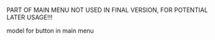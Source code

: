 PART OF MAIN MENU NOT USED IN FINAL VERSION, FOR POTENTIAL LATER USAGE!!!

model for button in main menu